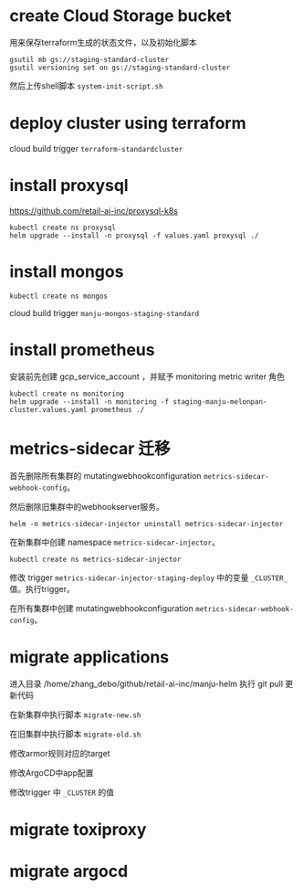 # create Cloud Storage bucket

用来保存terraform生成的状态文件，以及初始化脚本

```shell
gsutil mb gs://staging-standard-cluster
gsutil versioning set on gs://staging-standard-cluster
```

然后上传shell脚本 `system-init-script.sh`

# deploy cluster using terraform

cloud build trigger `terraform-standardcluster`

# install proxysql

https://github.com/retail-ai-inc/proxysql-k8s

```shell
kubectl create ns proxysql
helm upgrade --install -n proxysql -f values.yaml proxysql ./
```

# install mongos

```shell
kubectl create ns mongos
```

cloud build trigger `manju-mongos-staging-standard`

# install prometheus

安装前先创建 gcp_service_account ，并赋予 monitoring metric writer 角色

```shell
kubectl create ns monitoring
helm upgrade --install -n monitoring -f staging-manju-melonpan-cluster.values.yaml prometheus ./
```

# metrics-sidecar 迁移

首先删除所有集群的 mutatingwebhookconfiguration `metrics-sidecar-webhook-config`。

然后删除旧集群中的webhookserver服务。

```shell
helm -n metrics-sidecar-injector uninstall metrics-sidecar-injector
```

在新集群中创建 namespace `metrics-sidecar-injector`。

```shell
kubectl create ns metrics-sidecar-injector
```

修改 trigger `metrics-sidecar-injector-staging-deploy` 中的变量 `_CLUSTER_` 值。执行trigger。

在所有集群中创建 mutatingwebhookconfiguration `metrics-sidecar-webhook-config`。

# migrate applications

进入目录 /home/zhang_debo/github/retail-ai-inc/manju-helm 执行 git pull 更新代码

在新集群中执行脚本 `migrate-new.sh`

在旧集群中执行脚本 `migrate-old.sh`


修改armor规则对应的target

修改ArgoCD中app配置

修改trigger 中 `_CLUSTER` 的值


# migrate toxiproxy

# migrate argocd
